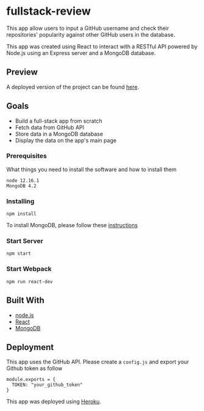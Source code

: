 # fullstack-review
This app allow users to input a GitHub username and check their repositories' popularity against other GitHub users in the database.

This app was created using React to interact with a RESTful API powered by Node.js using an Express server and a MongoDB database.

## Preview

A deployed version of the project can be found [here](https://carlitoswillis.com/).

## Goals

* Build a full-stack app from scratch
* Fetch data from GitHub API
* Store data in a MongoDB database
* Display the data on the app's main page

### Prerequisites

What things you need to install the software and how to install them

```
node 12.16.1
MongoDB 4.2
```

### Installing

```
npm install
```

To install MongoDB, please follow these [instructions](https://docs.mongodb.com/manual/tutorial/install-mongodb-on-ubuntu/)

### Start Server

```
npm start
```

### Start Webpack

```
npm run react-dev
```

## Built With

* [node.js](https://nodejs.org/en/)
* [React](https://reactjs.org/)
* [MongoDB](https://www.mongodb.com/)


## Deployment

This app uses the GitHub API. Please create a `config.js` and export your Github token as follow

```
module.exports = {
  TOKEN: "your_github_token"
}
```
This app was deployed using [Heroku](https://dashboard.heroku.com/).
